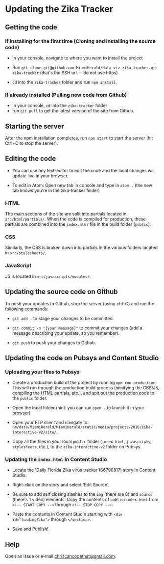 # Updating the Zika Tracker

## Getting the code

### If installing for the first time (Cloning and installing the source code)

* In your console, navigate to where you want to install the project

* Run `git clone git@github.com:MiamiHerald/data-viz_zika-tracker.git zika-tracker` (that's the SSH url — do not use https)

* `cd` into the `zika-tracker` folder and run `npm install`.  

### If already installed (Pulling new code from Github)

* In your console, `cd` into the `zika-tracker` folder
* run `git pull` to get the latest version of the site from Github.

## Starting the server

After the npm installation completes, run `npm start` to start the server (hit Ctrl+C to stop the server).

## Editing the code

* You can use any text-editor to edit the code and the local changes will update live in your browser.

* To edit in Atom: Open new tab in console and type in `atom .` (the new tab knows you're in the zika-tracker folder)

### HTML

The main sections of the site are split into partials located in `src/html/partials/`.  When the code is compiled for production, these partials are combined into the `index.html` file in the build folder (`public`).

### CSS

Similarly, the CSS is broken down into partials in the various folders located in `src/stylesheets/`.

### JavaScript

JS is located in `src/javascripts/modules/`.

## Updating the source code on Github

To push your updates to Github, stop the server (using ctrl-C) and run the following commands:

* `git add .` to stage your changes to be committed.

* `git commit -m "[your message]"` to commit your changes (add a message describing your update, so you remember).

* `git push` to push your changes to Github.

## Updating the code on Pubsys and Content Studio

### Uploading your files to Pubsys

* Create a production build of the project by running `npm run production`.  This will run through the production build process (minifying the CSS/JS, compiling the HTML partials, etc.), and spit out the production code to the `public` folder.

* Open the local folder (hint: you can run `open .` to launch it in your browser)

* Open your FTP client and navigate to `nm/data/MiamiHerald/MiamiHerald/static/media/projects/2016/zika-interactive-v2/site/`.

* Copy all the files in your local `public` folder (`index.html`, `javascripts`, `stylesheets`, etc.), to the `zika-interactive-v2` folder on Pubsys.

### Updating the `index.html` in Content Studio

* Locate the 'Daily Florida Zika virus tracker'(66790817) story in Content Studio.

* Right-click on the story and select 'Edit Source'.

* Be sure to add self closing slashes to the `img` (there are 8) and `source` (there's 1 video) elements. Copy the contents of `public/index.html` from `<!-- START COPY -->` through `<!-- STOP COPY -->`.

* Paste the contents in Content Studio starting with `<div id="loadingZika">` through `</section>`.

* Save and Publish!

## Help

Open an issue or e-mail chriscancodethat@gmail.com.
